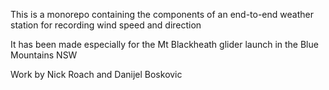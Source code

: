 This is a monorepo containing the components of an end-to-end weather station for recording wind speed and direction

It has been made especially for the Mt Blackheath glider launch in the Blue Mountains NSW

Work by Nick Roach and Danijel Boskovic
